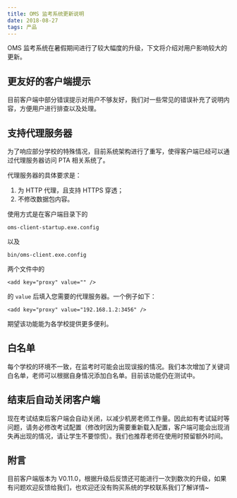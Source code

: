 ```yaml
---
title: OMS 监考系统更新说明
date: 2018-08-27
tags: 产品
---
```


OMS 监考系统在暑假期间进行了较大幅度的升级，下文将介绍对用户影响较大的更新。

## 更友好的客户端提示
目前客户端中部分错误提示对用户不够友好，我们对一些常见的错误补充了说明内容，方便用户进行排查以及处理。

## 支持代理服务器
为了响应部分学校的特殊情况，目前系统架构进行了重写，使得客户端已经可以通过代理服务器访问 PTA 相关系统了。

代理服务器的具体要求是：

1. 为 HTTP 代理，且支持 HTTPS 穿透；
2. 不修改数据包内容。

使用方式是在客户端目录下的 

```
oms-client-startup.exe.config
``` 

以及

```
bin/oms-client.exe.config
``` 
 
两个文件中的

```
<add key="proxy" value="" />
```

的 `value` 后填入您需要的代理服务器。一个例子如下：

```
<add key="proxy" value="192.168.1.2:3456" />
```

期望该功能能为各学校提供更多便利。

## 白名单
每个学校的环境不一致，在监考时可能会出现误报的情况。我们本次增加了关键词白名单，老师可以根据自身情况添加白名单。目前该功能仍在测试中。

## 结束后自动关闭客户端
现在考试结束后客户端会自动关闭，以减少机房老师工作量。因此如有考试延时等问题，请务必修改考试配置（修改时因为需要重新载入配置，客户端可能会出现消失再出现的情况，请让学生不要惊慌）。我们也推荐老师在使用时预留额外时间。

## 附言
目前客户端版本为 V0.11.0，根据升级后反馈还可能进行一次到数次的升级，如果有问题欢迎反馈给我们，也欢迎还没有购买系统的学校联系我们了解详情~